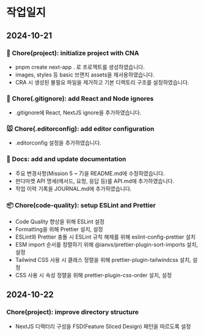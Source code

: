 # 작업일지

## 2024-10-21

### 🎉 Chore(project): initialize project with CNA

- pnpm create next-app . 로 프로젝트를 생성하였습니다.
- images, styles 등 basic 브랜치 assets을 재사용하였습니다.
- CRA 시 생성된 불필요 파일을 제거하고 기본 디렉토리 구조를 설정하였습니다.

### 🙈 Chore(.gitignore): add React and Node ignores

- .gitignore에 React, NextJS ignore을 추가하였습니다.

### 🐭 Chore(.editorconfig): add editor configuration

- .editorconfig 설정을 추가하였습니다.

### 📝 Docs: add and update documentation

- 주요 변경사항(Mission 5 ~ 7)을 README.md에 수정하였습니다.
- 판다마켓 API 명세(메서드, 요청, 응답 등)를 API.md에 추가하였습니다.
- 작업 이력 기록을 JOURNAL.md에 추가하였습니다.

### 📦️ Chore(code-quality): setup ESLint and Prettier

- Code Quality 향상을 위해 ESLint 설정
- Formatting을 위해 Prettier 설치, 설정
- ESLint와 Prettier 충돌 시 ESLint 규칙 해제를 위해 eslint-config-prettier 설치
- ESM import 순서를 정렬하기 위해 @ianvs/prettier-plugin-sort-imports 설치, 설정
- Tailwind CSS 사용 시 클래스 정렬을 위해 prettier-plugin-tailwindcss 설치, 설정
- CSS 사용 시 속성 정렬을 위해 prettier-plugin-css-order 설치, 설정

## 2024-10-22

### Chore(project): improve directory structure

- NextJS 디렉터리 구성을 FSD(Feature Sliced Design) 패턴을 따르도록 설정
